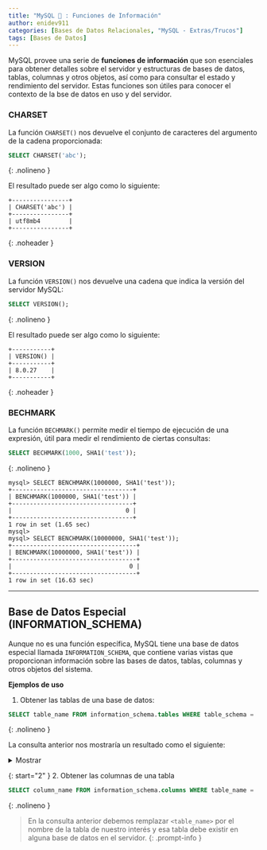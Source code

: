 ```yaml
---
title: "MySQL 🐬 : Funciones de Información"
author: enidev911
categories: [Bases de Datos Relacionales, "MySQL - Extras/Trucos"]
tags: [Bases de Datos]
---
```


MySQL provee una serie de **funciones de información** que son esenciales para obtener detalles sobre el servidor y estructuras de bases de datos, tablas, columnas y otros objetos, así como para consultar el estado y rendimiento del servidor. Estas funciones son útiles para conocer el contexto de la bse de datos en uso y del servidor.


### CHARSET

La función `CHARSET()` nos devuelve el conjunto de caracteres del argumento de la cadena proporcionada:

```sql
SELECT CHARSET('abc');
```
{: .nolineno }

El resultado puede ser algo como lo siguiente:

```
+----------------+
| CHARSET('abc') |
+----------------+
| utf8mb4        |
+----------------+
```
{: .noheader }

### VERSION

La función `VERSION()` nos devuelve una cadena que indica la versión del servidor MySQL:

```sql
SELECT VERSION();
```
{: .nolineno }

El resultado puede ser algo como lo siguiente:

```
+-----------+
| VERSION() |
+-----------+
| 8.0.27    |
+-----------+
```
{: .noheader }

### BECHMARK

La función `BECHMARK()` permite medir el tiempo de ejecución de una expresión, útil para medir el rendimiento de ciertas consultas:


```sql
SELECT BECHMARK(1000, SHA1('test'));
```
{: .nolineno }


<div class="language-plaintext highlighter-rouge">
<div class="code-header">
  <span data-label-text="MySQL"><i class="fas fa-code fa-fw small"></i></span>
  <span class="m-4"></span>
</div>
<div class="highlight p-2">
<code><pre style="overflow: inherit;">
<span class="hl">mysql&gt; SELECT BENCHMARK(1000000, SHA1('test'));</span>
+----------------------------------+
| BENCHMARK(1000000, SHA1('test')) |
+----------------------------------+
|                                0 |
+----------------------------------+
<span class="hl">1 row in set (1.65 sec)</span>
mysql&gt;
<span class="hl">mysql&gt; SELECT BENCHMARK(10000000, SHA1('test'));</span>
+-----------------------------------+
| BENCHMARK(10000000, SHA1('test')) |
+-----------------------------------+
|                                 0 |
+-----------------------------------+
<span class="hl">1 row in set (16.63 sec)</span>
</pre></code>
</div>
</div>

---

## Base de Datos Especial (INFORMATION_SCHEMA)

Aunque no es una función específica, MySQL tiene una base de datos especial llamada `INFORMATION_SCHEMA`, que contiene varias vistas que proporcionan información sobre las bases de datos, tablas, columnas y otros objetos del sistema.

**Ejemplos de uso**

1. Obtener las tablas de una base de datos:

```sql
SELECT table_name FROM information_schema.tables WHERE table_schema = 'mysql';
```
{: .nolineno }

La consulta anterior nos mostraría un resultado como el siguiente:

<details markdown="1">
 <summary>Mostrar</summary>

```
+------------------------------------------------------+
| TABLE_NAME                                           |
+------------------------------------------------------+
| columns_priv                                         |
| component                                            |
| db                                                   |
| default_roles                                        |
| engine_cost                                          |
| func                                                 |
| general_log                                          |
| global_grants                                        |
| gtid_executed                                        |
| help_category                                        |
| help_keyword                                         |
| help_relation                                        |
| help_topic                                           |
| innodb_index_stats                                   |
| innodb_table_stats                                   |
| ndb_binlog_index                                     |
| password_history                                     |
| plugin                                               |
| procs_priv                                           |
| proxies_priv                                         |
| replication_asynchronous_connection_failover         |
| replication_asynchronous_connection_failover_managed |
| replication_group_configuration_version              |
| replication_group_member_actions                     |
| role_edges                                           |
| server_cost                                          |
| servers                                              |
| slave_master_info                                    |
| slave_relay_log_info                                 |
| slave_worker_info                                    |
| slow_log                                             |
| tables_priv                                          |
| time_zone                                            |
| time_zone_leap_second                                |
| time_zone_name                                       |
| time_zone_transition                                 |
| time_zone_transition_type                            |
| user                                                 |
+------------------------------------------------------+
```
{: .noheader }

</details>

{: start="2" }
2. Obtener las columnas de una tabla

```sql
SELECT column_name FROM information_schema.columns WHERE table_name = '<table_name>';
```
{: .nolineno }

> En la consulta anterior debemos remplazar `<table_name>` por el nombre de la tabla de nuestro interés y esa tabla debe existir en alguna base de datos en el servidor.
{: .prompt-info }
